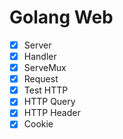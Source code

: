 # Golang Web

- [x] Server
- [x] Handler
- [x] ServeMux
- [x] Request
- [x] Test HTTP
- [x] HTTP Query
- [x] HTTP Header
- [x] Cookie